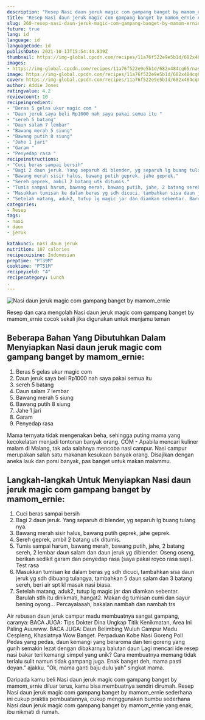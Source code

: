 ```yaml
---
description: "Resep Nasi daun jeruk magic com gampang banget by mamom_ernie Anti Gagal"
title: "Resep Nasi daun jeruk magic com gampang banget by mamom_ernie Anti Gagal"
slug: 260-resep-nasi-daun-jeruk-magic-com-gampang-banget-by-mamom-ernie-anti-gagal
future: true
lang: id
language: id
languageCode: id
publishDate: 2021-10-13T15:54:44.839Z 
thumbnail: https://img-global.cpcdn.com/recipes/11a76f522e9e5b1d/682x484cq65/nasi-daun-jeruk-magic-com-gampang-banget-by-mamom_ernie-foto-resep-utama.png
images:
- https://img-global.cpcdn.com/recipes/11a76f522e9e5b1d/682x484cq65/nasi-daun-jeruk-magic-com-gampang-banget-by-mamom_ernie-foto-resep-utama.png
image: https://img-global.cpcdn.com/recipes/11a76f522e9e5b1d/682x484cq65/nasi-daun-jeruk-magic-com-gampang-banget-by-mamom_ernie-foto-resep-utama.png
cover: https://img-global.cpcdn.com/recipes/11a76f522e9e5b1d/682x484cq65/nasi-daun-jeruk-magic-com-gampang-banget-by-mamom_ernie-foto-resep-utama.png
author: Addie Jones
ratingvalue: 4.2
reviewcount: 10
recipeingredient:
- "Beras 5 gelas ukur magic com "
- "Daun jeruk saya beli Rp1000 nah saya pakai semua itu "
- "sereh 5 batang"
- "Daun salam 7 lembar"
- "Bawang merah 5 siung"
- "Bawang putih 8 siung"
- "Jahe 1 jari"
- "Garam "
- "Penyedap rasa "
recipeinstructions:
- "Cuci beras sampai bersih"
- "Bagi 2 daun jeruk. Yang separuh di blender, yg separuh lg buang tulang nya."
- "Bawang merah sisir halus, bawang putih geprek, jahe geprek."
- "Sereh geprek, ambil 2 batang utk ditumis."
- "Tumis sampai harum, bawang merah, bawang putih, jahe, 2 batang sereh, 2 lembar daun salam dan daun jeruk yg diblender. Oseng oseng, berikan sedikit garam dan penyedap rasa (saya pakai royco rasa sapi). Test rasa"
- "Masukkan tumisan ke dalam beras yg sdh dicuci, tambahkan sisa daun jeruk yg sdh dibuang tulangya, tambahkan 5 daun salam dan 3 batang sereh, beri air spt kl masak nasi biasa."
- "Setelah matang, aduk2, tutup lg magic jar dan diamkan sebentar. Barulah stlh itu dinikmati, hangat2. Makan dg tumisan cumi dan sayur bening oyong... Percayalaaah, bakalan nambah dan nambah trs"
categories:
- Resep
tags:
- nasi
- daun
- jeruk

katakunci: nasi daun jeruk 
nutrition: 107 calories
recipecuisine: Indonesian
preptime: "PT39M"
cooktime: "PT51M"
recipeyield: "4"
recipecategory: Lunch
. 
---
```



![Nasi daun jeruk magic com gampang banget by mamom_ernie](https://img-global.cpcdn.com/recipes/11a76f522e9e5b1d/682x484cq65/nasi-daun-jeruk-magic-com-gampang-banget-by-mamom_ernie-foto-resep-utama.png)

Resep dan cara mengolah  Nasi daun jeruk magic com gampang banget by mamom_ernie cocok sekali jika digunakan untuk menjamu teman

<!--inarticleads1-->

## Beberapa Bahan Yang Dibutuhkan Dalam Menyiapkan Nasi daun jeruk magic com gampang banget by mamom_ernie:

1. Beras 5 gelas ukur magic com 
1. Daun jeruk saya beli Rp1000 nah saya pakai semua itu 
1. sereh 5 batang
1. Daun salam 7 lembar
1. Bawang merah 5 siung
1. Bawang putih 8 siung
1. Jahe 1 jari
1. Garam 
1. Penyedap rasa 

Mama ternyata tidak mengenakan beha, sehingga puting mama yang kecokelatan menjadi tontonan banyak orang. COM - Apabila mencari kuliner malam di Malang, tak ada salahnya mencoba nasi campur. Nasi campur merupakan salah satu makanan kesukaan banyak orang. Disajikan dengan aneka lauk dan porsi banyak, pas banget untuk makan malammu. 

<!--inarticleads2-->

## Langkah-langkah Untuk Menyiapkan Nasi daun jeruk magic com gampang banget by mamom_ernie:

1. Cuci beras sampai bersih
1. Bagi 2 daun jeruk. Yang separuh di blender, yg separuh lg buang tulang nya.
1. Bawang merah sisir halus, bawang putih geprek, jahe geprek.
1. Sereh geprek, ambil 2 batang utk ditumis.
1. Tumis sampai harum, bawang merah, bawang putih, jahe, 2 batang sereh, 2 lembar daun salam dan daun jeruk yg diblender. Oseng oseng, berikan sedikit garam dan penyedap rasa (saya pakai royco rasa sapi). Test rasa
1. Masukkan tumisan ke dalam beras yg sdh dicuci, tambahkan sisa daun jeruk yg sdh dibuang tulangya, tambahkan 5 daun salam dan 3 batang sereh, beri air spt kl masak nasi biasa.
1. Setelah matang, aduk2, tutup lg magic jar dan diamkan sebentar. Barulah stlh itu dinikmati, hangat2. Makan dg tumisan cumi dan sayur bening oyong... Percayalaaah, bakalan nambah dan nambah trs


Air rebusan daun jeruk campur madu membuatnya sangat gampang, caranya: BACA JUGA: Tips Dokter Dina Ungkap Titik Kenikmatan, Area Ini Paling Auuwww. BACA JUGA: Daun Belimbing Wuluh Campur Madu Cespleng, Khasiatnya Wow Banget. Perpaduan Kobe Nasi Goreng Poll Pedas yang pedas, daun kemangi yang beraroma dan teri goreng yang gurih semakin lezat dengan dibakarnya balutan daun Lagi mencari ide resep nasi bakar teri kemangi simpel yang unik? Cara membuatnya memang tidak terlalu sulit namun tidak gampang juga. Enak banget deh, mama pasti doyan.&#34; ajakku. &#34;Ok, mama ganti baju dulu yah&#34; singkat mama. 

Daripada kamu beli  Nasi daun jeruk magic com gampang banget by mamom_ernie  diluar terus, kamu  bisa membuatnya sendiri dirumah. Resep  Nasi daun jeruk magic com gampang banget by mamom_ernie  sederhana ini cukup praktis pembuatannya, cukup menggunakan bumbu sederhana  Nasi daun jeruk magic com gampang banget by mamom_ernie  yang enak, ibu nikmati di rumah.
